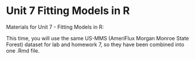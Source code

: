 # Unit 7 Fitting Models in R
Materials for Unit 7 - Fitting Models in R:

This time, you will use the same US-MMS (AmeriFlux Morgan Monroe State Forest) dataset for lab and homework 7, so they have been combined into one .Rmd file.

